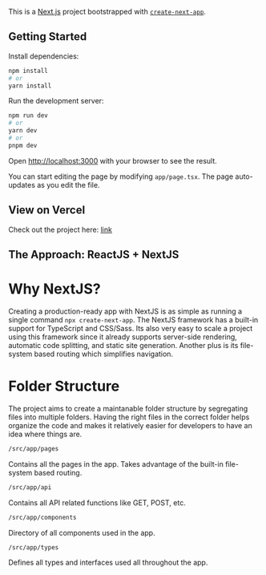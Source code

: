 This is a [Next.js](https://nextjs.org/) project bootstrapped with [`create-next-app`](https://github.com/vercel/next.js/tree/canary/packages/create-next-app).

## Getting Started

Install dependencies:
```bash
npm install
# or
yarn install
```

Run the development server:

```bash
npm run dev
# or
yarn dev
# or
pnpm dev
```

Open [http://localhost:3000](http://localhost:3000) with your browser to see the result.

You can start editing the page by modifying `app/page.tsx`. The page auto-updates as you edit the file.

## View on Vercel

Check out the project here: [link](https://link/)

## The Approach: ReactJS + NextJS

# Why NextJS?

Creating a production-ready app with NextJS is as simple as running a single command `npx create-next-app`. The NextJS framework has a built-in support for TypeScript and CSS/Sass. Its also very easy to scale a project using this framework since it already supports server-side rendering, automatic code splitting, and static site generation. Another plus is its file-system based routing which simplifies navigation.

# Folder Structure

The project aims to create a maintanable folder structure by segregating files into multiple folders. Having the right files in the correct folder helps organize the code and makes it relatively easier for developers to have an idea where things are.

```bash
/src/app/pages
```
Contains all the pages in the app. Takes advantage of the built-in file-system based routing.

```bash
/src/app/api
```
Contains all API related functions like GET, POST, etc.

```bash
/src/app/components
```
Directory of all components used in the app.

```bash
/src/app/types
```
Defines all types and interfaces used all throughout the app.